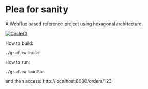 # Plea for sanity
A Webflux based reference project using hexagonal architecture.

[![CircleCI](https://circleci.com/gh/karbonfw/plea4sanity/tree/master.svg?style=svg)](https://circleci.com/gh/karbonfw/plea4sanity/tree/master)

How to build:
```
./gradlew build
```

How to run:
```
./gradlew bootRun
```
and then access: http://localhost:8080/orders/123
